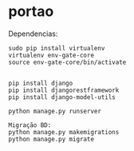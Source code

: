 # portao

Dependencias:

    sudo pip install virtualenv
    virtualenv env-gate-core
    source env-gate-core/bin/activate


    pip install django
    pip install djangorestframework
    pip install django-model-utils

    python manage.py runserver
    
    Migração BD:
    python manage.py makemigrations
    python manage.py migrate





